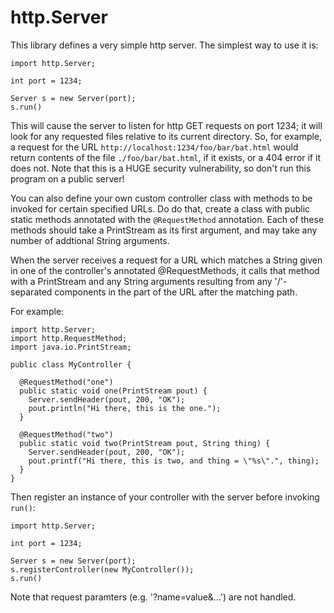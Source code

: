 # http.Server

This library defines a very simple http server.  The simplest way to use it is:

```
import http.Server;

int port = 1234;

Server s = new Server(port);
s.run()
```

This will cause the server to listen for http GET requests on port 1234; it will look for
any requested files relative to its current directory.  So, for example, a request for the
URL `http://localhost:1234/foo/bar/bat.html` would return contents of the file `./foo/bar/bat.html`,
if it exists, or a 404 error if it does not.  Note that this is a HUGE security vulnerability,
so don't run this program on a public server!

You can also define your own custom controller class with methods to be invoked for certain
specified URLs.  Do do that, create a class with public static methods annotated with the `@RequestMethod`
annotation.  Each of these methods should take a PrintStream as its first argument, and
may take any number of addtional String arguments.

When the server receives a request for a URL which matches a String given in one of the controller's
annotated @RequestMethods, it calls that method with a PrintStream and any String arguments
resulting from any '/'-separated components in the part of the URL after the matching path.

For example:

```
import http.Server;
import http.RequestMethod;
import java.io.PrintStream;

public class MyController {

  @RequestMethod("one")
  public static void one(PrintStream pout) {
    Server.sendHeader(pout, 200, "OK");
    pout.println("Hi there, this is the one.");
  }
  
  @RequestMethod("two")
  public static void two(PrintStream pout, String thing) {
    Server.sendHeader(pout, 200, "OK");
    pout.printf("Hi there, this is two, and thing = \"%s\".", thing);
  }
}
```

Then register an instance of your controller with the server before invoking `run()`:

```
import http.Server;

int port = 1234;

Server s = new Server(port);
s.registerController(new MyController());
s.run()
```

Note that request paramters (e.g. '?name=value&...') are not handled.
